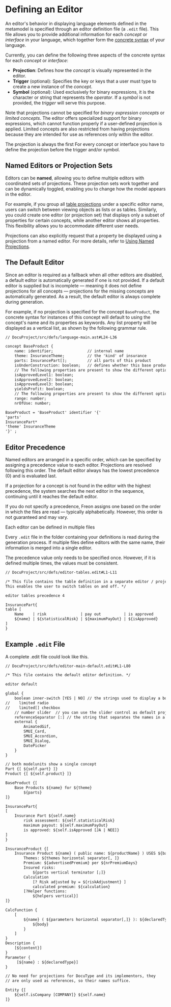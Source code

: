 <script>
    import Note from "$lib/notes/Note.svelte";
</script>

# Defining an Editor

An editor's behavior in displaying language elements defined in the metamodel is specified 
through an editor definition file (a `.edit` file). This file allows you to 
provide additional information for each _concept_ or _interface_ in your language, 
which together form the [concrete syntax](/Documentation/Terminology) of your language.

Currently, you can define the following three aspects of the concrete syntax for each _concept_ or _interface_:

- **Projection**: Defines how the _concept_ is visually represented in the editor.
- **Trigger** (optional): Specifies the key or keys that a user must type to create a new instance of the _concept_.
- **Symbol** (optional): Used exclusively for binary expressions, it is the character or string that represents 
the _operator_. If a _symbol_ is not provided, the _trigger_ will serve this purpose.
 
Note that projections cannot be specified for _binary expression concepts_ or _limited concepts_. 
The editor offers specialized support for binary expressions, which cannot function properly 
if a user-defined projection is applied. Limited concepts are also restricted 
from having projections because they are intended for use as references only within the editor.

<Note>
<svelte:fragment slot="header"> The projection is always the first </svelte:fragment>
<svelte:fragment slot="content">
For every concept or interface you have to define the projection before the trigger and/or symbol.  
</svelte:fragment>
</Note>

## Named Editors or Projection Sets

Editors can be **named**, allowing you to define multiple editors with coordinated 
sets of projections. These projection sets work together and can be dynamically 
toggled, enabling you to change how the model appears in the editor.

For example, if you group all [table projections](/Documentation/Defining_an_Editor/Projections#tables) under 
a specific editor name, 
users can switch between viewing objects as lists or as tables. Similarly, 
you could create one editor (or projection set) that displays only a subset 
of properties for certain concepts, while another editor shows all properties. 
This flexibility allows you to accommodate different user needs.

Projections can also explicitly request that a property be displayed using 
a projection from a named editor. For more details, 
refer to [Using Named Projections](/Documentation/Defining_an_Editor/Projections#using-named-projections-3).

## The Default Editor

Since an editor is required as a fallback when all other editors are disabled, 
a default editor is automatically generated if one is not provided. If a default 
editor is supplied but is incomplete — meaning it does not define projections 
for all concepts — projections for the missing concepts are automatically 
generated. As a result, the default editor is always complete during generation.

For example, if no projection is specified for the concept `BaseProduct`, 
the concrete syntax for instances of this concept will default to using the 
concept's name and its properties as keywords. Any list property 
will be displayed as a vertical list, as shown by the following grammar rule.

[//]: # (todo: adjust the example)

```txt
// DocuProject/src/defs/language-main.ast#L24-L36

concept BaseProduct {
    name: identifier;               // internal name
    theme: InsuranceTheme;          // the 'kind' of insurance
    parts: InsurancePart[];         // all parts of this product
    isUnderConstruction: boolean;   // defines whether this base product is still 'raw'
    // The following properties are present to show the different options for displaying booleans.
    isApprovedLevel1: boolean;
    isApprovedLevel2: boolean;
    isApprovedLevel3: boolean;
    yieldsProfit: boolean;
    // The following properties are present to show the different options for displaying numbers.
    range: number;
    nrOfUse: number;
```

[//]: # (todo replace below with actual screenshot)

```txt
BaseProduct = 'BaseProduct' identifier '{'
'parts'
InsurancePart*
'theme' InsuranceTheme
'}' ;
```

## Editor Precedence

Named editors are arranged in a specific order, which can be specified by assigning 
a precedence value to each editor. Projections are resolved following this order. 
The default editor always has the lowest precedence (0) and is evaluated last.

If a projection for a concept is not found in the editor with the highest precedence, 
the system searches the next editor in the sequence, continuing until it 
reaches the default editor.

If you do not specify a precedence, Freon assigns one based on the order 
in which the files are read — typically alphabetically. However, this 
order is not guaranteed and may vary.

<Note>
<svelte:fragment slot="header"> Each editor can be defined in multiple files </svelte:fragment>
<svelte:fragment slot="content">
<p>Every <code>.edit</code> file in the folder containing your definitions is read during the 
generation process. If multiple files define editors with the same name, their information 
is merged into a single editor.</p>

<p>The precedence value only needs to be specified once. However, if it is defined multiple 
times, the values must be consistent.</p>
</svelte:fragment>
</Note>

```txt
// DocuProject/src/defs/editor-tables.edit#L1-L11

/* This file contains the table definition in a separate editor / projection group.
This enables the user to switch tables on and off. */

editor tables precedence 4

InsurancePart{
table [
    Name    | risk               | pay out          | is approved
    ${name} | ${statisticalRisk} | ${maximumPayOut} | ${isApproved}
]
}
```

## Example `.edit` File

A complete .edit file could look like this.

```txt
// DocuProject/src/defs/editor-main-default.edit#L1-L80

/* This file contains the default editor definition. */

editor default

global {
    boolean inner-switch [YES | NO] // the strings used to display a boolean value, all booleans will default be displayed as an inner switch control
//    limited radio
//    limited[] checkbox
    // number slider  // you can use the slider control as default projection for numbers, but this will not often be the preferred option
    referenceSeparator [:] // the string that separates the names in a path name, e.g. pack1:cls3:part
    external {
        AnimatedGif,
        SMUI_Card,
        SMUI_Accordion,
        SMUI_Dialog,
        DatePicker
    }
}

// both modelunits show a single concept
Part {[ ${self.part} ]}
Product {[ ${self.product} ]}

BaseProduct {[
    Base Products ${name} for ${theme}
        ${parts}
]}

InsurancePart{
[
    Insurance Part ${self.name}
        risk assessment: ${self.statisticalRisk}
        maximum payout: ${self.maximumPayOut}
        is approved: ${self.isApproved [JA | NEE]}
]
}

InsuranceProduct {[
    Insurance Product ${name} ( public name: ${productName} ) USES ${basedOn horizontal separator[, ]}
        Themes: ${themes horizontal separator[, ]}
        Premium: ${advertisedPremium} per ${nrPremiumDays}
        Insured risks:
            ${parts vertical terminator [;]}
        Calculation
            [? Risk adjusted by = ${riskAdjustment} ]
            calculated premium: ${calculation}
        [?Helper functions:
            ${helpers vertical}]
]}

CalcFunction {
    [
        ${name} ( ${parameters horizontal separator[,]} ): ${declaredType} {
            ${body}
        }
    ]
}
Description {
    [${content}]
}
Parameter {
     [${name} : ${declaredType}]
}

// No need for projections for DocuType and its implementors, they
// are only used as references, so their names suffice.

Entity {[
    ${self.isCompany [COMPANY]} ${self.name}
]}

```
